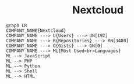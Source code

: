 <h1 align="center">Nextcloud</h1>

```mermaid
graph LR
COMPANY_NAME{Nextcloud}
COMPANY_NAME ---> U{Users} ---> UN[192]
COMPANY_NAME ---> R{Repositories} ---> RN[3480]
COMPANY_NAME ---> G{Gists} ---> GN[0]
COMPANY_NAME ---> ML{Most Used<br>Languages}
ML --> JavaScript
ML --> PHP
ML --> Python
ML --> Shell
ML --> HTML
```
